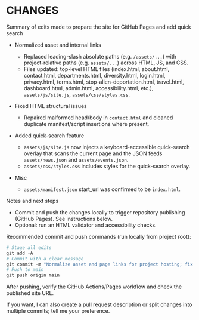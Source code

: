 CHANGES
=======

Summary of edits made to prepare the site for GitHub Pages and add quick search

- Normalized asset and internal links
  - Replaced leading-slash absolute paths (e.g. `/assets/...`) with project-relative paths (e.g. `assets/...`) across HTML, JS, and CSS.
  - Files updated: top-level HTML files (index.html, about.html, contact.html, departments.html, diversity.html, login.html, privacy.html, terms.html, stop-alien-deportation.html, travel.html, dashboard.html, admin.html, accessibility.html, etc.), `assets/js/site.js`, `assets/css/styles.css`.

- Fixed HTML structural issues
  - Repaired malformed head/body in `contact.html` and cleaned duplicate manifest/script insertions where present.

- Added quick-search feature
  - `assets/js/site.js` now injects a keyboard-accessible quick-search overlay that scans the current page and the JSON feeds `assets/news.json` and `assets/events.json`.
  - `assets/css/styles.css` includes styles for the quick-search overlay.

- Misc
  - `assets/manifest.json` start_url was confirmed to be `index.html`.

Notes and next steps
- Commit and push the changes locally to trigger repository publishing (GitHub Pages). See instructions below.
- Optional: run an HTML validator and accessibility checks.

Recommended commit and push commands (run locally from project root):

```powershell
# Stage all edits
git add -A
# Commit with a clear message
git commit -m "Normalize asset and page links for project hosting; fix HTML structure; add quick search overlay"
# Push to main
git push origin main
```

After pushing, verify the GitHub Actions/Pages workflow and check the published site URL.

If you want, I can also create a pull request description or split changes into multiple commits; tell me your preference.

